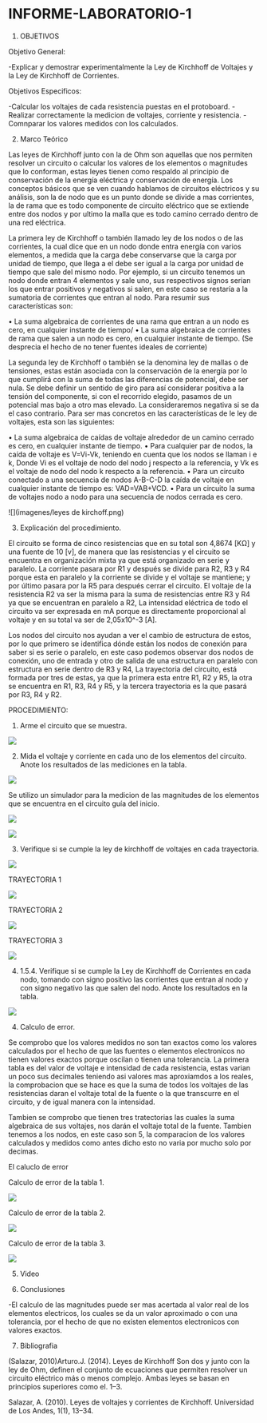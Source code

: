 # INFORME-LABORATORIO-1
1) OBJETIVOS

Objetivo General: 

-Explicar y demostrar experimentalmente la Ley de Kirchhoff de Voltajes y la Ley de Kirchhoff de Corrientes.

Objetivos Especificos:

-Calcular los voltajes de cada resistencia puestas en el protoboard.
-Realizar correctamente la medicion de voltajes, corriente y resistencia.
-Comnparar los valores medidos con los calculados.

2) Marco Teórico

Las leyes de Kirchhoff junto con la de Ohm son aquellas que nos permiten resolver un circuito o calcular los valores de los elementos o magnitudes que lo conforman, estas leyes tienen como respaldo al principio de conservación de la energía eléctrica y conservación de energía.
Los conceptos básicos que se ven cuando hablamos de circuitos eléctricos y su análisis, son la de nodo que es un punto donde se divide a mas corrientes, la de rama que es todo componente de circuito eléctrico que se extiende entre dos nodos y por ultimo la malla que es todo camino cerrado dentro de una red eléctrica.

La primera ley de Kirchhoff o también llamado ley de los nodos o de las corrientes, la cual dice que en un nodo donde entra energía con varios elementos, a medida que la carga debe conservarse que la carga por unidad de tiempo, que llega a el debe ser igual a la carga por unidad de tiempo que sale del mismo nodo.
Por ejemplo, si un circuito tenemos un nodo donde entran 4 elementos y sale uno, sus respectivos signos serian los que entrar positivos y negativos si salen, en este caso se restaría a la sumatoria de corrientes que entran al nodo. Para resumir sus características son:

•	La suma algebraica de corrientes de una rama que entran a un nodo es cero, en cualquier instante de tiempo/
•	La suma algebraica de corrientes de rama que salen a un nodo es cero, en cualquier instante de tiempo. (Se desprecia el hecho de no tener fuentes ideales de corriente)


La segunda ley de Kirchhoff o también se la denomina ley de mallas o de tensiones, estas están asociada con la conservación de la energía por lo que cumplirá con la suma de todas las diferencias de potencial, debe ser nula. Se debe definir un sentido de giro para así considerar positiva a la tensión del componente, si con el recorrido elegido, pasamos de un potencial mas bajo a otro mas elevado. La consideraremos negativa si se da el caso contrario. Para ser mas concretos en las características de le ley de voltajes, esta son las siguientes:

•	La suma algebraica de caídas de voltaje alrededor de un camino cerrado es cero, en cualquier instante de tiempo.
•	Para cualquier par de nodos, la caída de voltaje es V=Vi-Vk, teniendo en cuenta que los nodos se llaman i e k, Donde Vi es el voltaje de nodo del nodo j respecto a la referencia, y Vk es el voltaje de nodo del nodo k respecto a la referencia.
•	Para un circuito conectado a una secuencia de nodos A-B-C-D la caída de voltaje en cualquier instante de tiempo es: VAD=VAB+VCD.
•	Para un circuito la suma de voltajes nodo a nodo para una secuencia de nodos cerrada es cero.




![](imagenes/leyes de kirchoff.png)





3) Explicación del procedimiento.

El circuito se forma de cinco resistencias que en su total son 4,8674 [KΩ] y una fuente de 10 [v], de manera que las resistencias y el circuito se encuentra en organización mixta ya que está organizado en serie y paralelo. La corriente pasara por R1 y después se divide para R2, R3 y R4 porque esta en paralelo y la corriente se divide y el voltaje se mantiene; y por último pasara por la R5 para después cerrar el circuito. El voltaje de la resistencia R2 va ser la misma para la suma de resistencias entre R3 y R4 ya que se encuentran en paralelo a R2, La intensidad eléctrica de todo el circuito va ser expresada en mA porque es directamente proporcional al voltaje y en su total va ser de 2,05x10^-3 [A].

Los nodos del circuito nos ayudan a ver el cambio de estructura de estos, por lo que primero  se identifica dónde están los nodos de conexión para saber si es serie o paralelo, en este caso podemos observar dos nodos de conexión, uno de entrada y otro de salida de una estructura en paralelo con estructura en serie dentro de R3 y R4, La trayectoria del circuito, está formada por tres de estas, ya que la primera esta entre R1, R2 y R5, la otra se encuentra en R1, R3, R4 y R5, y la tercera trayectoria es la que pasará por R3, R4 y R2.

PROCEDIMIENTO:

1. Arme el circuito que se muestra.

![](imagenes/circuito.png)

2. Mida el voltaje y corriente en cada uno de los elementos del circuito. Anote los resultados de las mediciones en la tabla.

![](imagenes/tabla_1.png)


Se utilizo un simulador para la medicion de las magnitudes de los elementos que se encuentra en el circuito guía del inicio.

![](imagenes/voltajes.png)

![](imagenes/amperaje.png)



3. Verifique si se cumple la ley de kirchhoff de voltajes en cada trayectoria.

![](imagenes/tabla_2.png)

TRAYECTORIA 1

![](imagenes/malla1.png)



TRAYECTORIA 2


![](imagenes/malla2.png)


TRAYECTORIA 3

![](imagenes/malla3.png)

4. 1.5.4.	Verifique si se cumple la Ley de Kirchhoff de Corrientes en cada nodo, tomando con signo positivo las corrientes que entran al nodo y con signo negativo las que salen del nodo. Anote los resultados en la tabla.


![](imagenes/tabla_3.png)






4) Calculo de error.

Se comprobo que los valores medidos no son tan exactos como los valores calculados por el hecho de que las fuentes o elementos electronicos no tienen valores exactos porque oscilan o tienen una tolerancia. La primera tabla es del valor de voltaje e intensidad de cada resistencia, estas varian un poco sus decimales teniendo asi valores mas aproxiamdos a los reales, la comprobacion que se hace es que la suma de todos los voltajes de las resistencias daran el voltaje total de la fuente o la que transcurre en el circuito, y de igual manera con la intensidad.

Tambien se comprobo que tienen tres tratectorias  las cuales la suma algebraica de sus voltajes, nos darán el voltaje total de la fuente. Tambien tenemos a los nodos, en este caso son 5, la comparacion de los valores calculados y medidos como antes dicho esto no varia por mucho solo por decimas.


El caluclo de error

Calculo de error de la tabla 1.

![](imagenes/tabla_1_error.png)

Calculo de error de la tabla 2.

![](imagenes/tabla_2_error.png)

Calculo de error de la tabla 3.

![](imagenes/tabla_3_error.png)




5) Video

6) Conclusiones

-El calculo de las magnitudes puede ser mas acertada al valor real de los elementos electricos, los cuales se da un valor aproximado o con una tolerancia, por el hecho de que no existen elementos electronicos con valores exactos.



7) Bibliografia

(Salazar, 2010)Arturo.J. (2014). Leyes de Kirchhoff Son dos y junto con la ley de Ohm, definen el conjunto de ecuaciones que permiten resolver un circuito eléctrico más o menos complejo. Ambas leyes se basan en principios superiores como el. 1–3.


Salazar, A. (2010). Leyes de voltajes y corrientes de Kirchhoff. Universidad de Los Andes, 1(1), 13–34.



